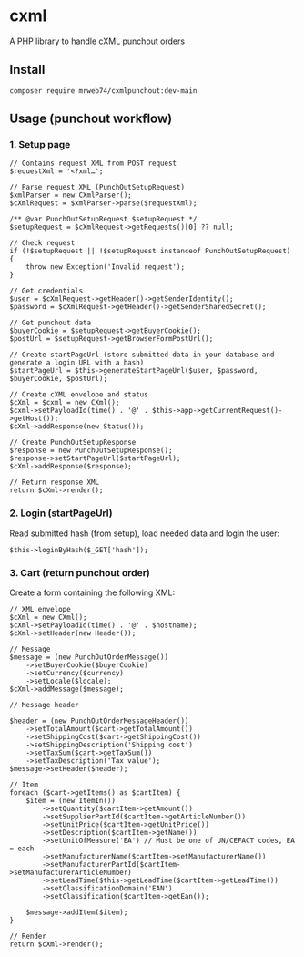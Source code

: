 # cxml
A PHP library to handle cXML punchout orders

## Install

`composer require mrweb74/cxmlpunchout:dev-main`

## Usage (punchout workflow)

### 1. Setup page

    // Contains request XML from POST request
    $requestXml = '<?xml…';
    
    // Parse request XML (PunchOutSetupRequest)
    $xmlParser = new CXmlParser();
    $cXmlRequest = $xmlParser->parse($requestXml);

    /** @var PunchOutSetupRequest $setupRequest */
 	$setupRequest = $cXmlRequest->getRequests()[0] ?? null;
 	
 	// Check request
 	if (!$setupRequest || !$setupRequest instanceof PunchOutSetupRequest) {
        throw new Exception('Invalid request');
    }
    
    // Get credentials
    $user = $cXmlRequest->getHeader()->getSenderIdentity();
    $password = $cXmlRequest->getHeader()->getSenderSharedSecret();
    
    // Get punchout data
    $buyerCookie = $setupRequest->getBuyerCookie();
    $postUrl = $setupRequest->getBrowserFormPostUrl();
    
    // Create startPageUrl (store submitted data in your database and generate a login URL with a hash)
    $startPageUrl = $this->generateStartPageUrl($user, $password, $buyerCookie, $postUrl);
    
    // Create cXML envelope and status
    $cXml = $cxml = new CXml();
	$cxml->setPayloadId(time() . '@' . $this->app->getCurrentRequest()->getHost());
    $cXml->addResponse(new Status());

    // Create PunchOutSetupResponse
    $response = new PunchOutSetupResponse();
    $response->setStartPageUrl($startPageUrl);
    $cXml->addResponse($response);
    
    // Return response XML
    return $cXml->render();
    
### 2. Login (startPageUrl)

Read submitted hash (from setup), load needed data and login the user:

    $this->loginByHash($_GET['hash']);

### 3. Cart (return punchout order)

Create a form containing the following XML:

    // XML envelope
    $cXml = new CXml();
    $cXml->setPayloadId(time() . '@' . $hostname);
    $cXml->setHeader(new Header());

    // Message
    $message = (new PunchOutOrderMessage())
        ->setBuyerCookie($buyerCookie)
        ->setCurrency($currency)
        ->setLocale($locale);
    $cXml->addMessage($message);

    // Message header

    $header = (new PunchOutOrderMessageHeader())
        ->setTotalAmount($cart->getTotalAmount())
        ->setShippingCost($cart->getShippingCost())
        ->setShippingDescription('Shipping cost')
        ->setTaxSum($cart->getTaxSum())
        ->setTaxDescription('Tax value');
    $message->setHeader($header);

    // Item
    foreach ($cart->getItems() as $cartItem) {
        $item = (new ItemIn())
            ->setQuantity($cartItem->getAmount())
            ->setSupplierPartId($cartItem->getArticleNumber())
            ->setUnitPrice($cartItem->getUnitPrice())
            ->setDescription($cartItem->getName())
            ->setUnitOfMeasure('EA') // Must be one of UN/CEFACT codes, EA = each
            ->setManufacturerName($cartItem->setManufacturerName())
            ->setManufacturerPartId($cartItem->setManufacturerArticleNumber)
            ->setLeadTime($this->getLeadTime($cartItem->getLeadTime())
            ->setClassificationDomain('EAN')
            ->setClassification($cartItem->getEan());

        $message->addItem($item);
    }

    // Render
    return $cXml->render();
